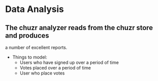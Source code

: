 # Data Analysis

## The chuzr analyzer reads from the chuzr store and produces
a number of excellent reports.

* Things to model:
  * Users who have signed up over a period of time
  * Votes placed over a period of time
  * User who place votes